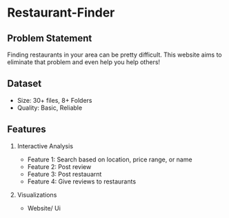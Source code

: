 # Restaurant-Finder

## Problem Statement
Finding restaurants in your area can be pretty difficult. This website aims to eliminate that problem and even help you help others!

## Dataset
- Size: 30+ files, 8+ Folders
- Quality: Basic, Reliable

## Features
1. Interactive Analysis
   - Feature 1: Search based on location, price range, or name
   - Feature 2: Post review
   - Feature 3: Post restauarnt 
   - Feature 4: Give reviews to restaurants

2. Visualizations
   - Website/ Ui


